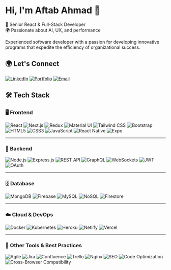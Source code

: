 # Hi, I'm Aftab Ahmad 👋

🎯 Senior React & Full-Stack Developer  
🌍 Passionate about AI, UX, and performance

Experienced software developer with a passion for developing innovative
programs that expedite the efficiency of organizational success.



## 🌍 Let's Connect

[![LinkedIn](https://img.shields.io/badge/LinkedIn-blue?style=for-the-badge&logo=linkedin&logoColor=white)](https://www.linkedin.com/in/aftab-ahmad-4732321b3)
[![Portfolio](https://img.shields.io/badge/Portfolio-000000?style=for-the-badge&logo=githubpages&logoColor=white)](your-portfolio-url)
[![Email](https://img.shields.io/badge/Email-D14836?style=for-the-badge&logo=gmail&logoColor=white)](mailto:your@email.com)




## 🛠️ Tech Stack



### 🖥️ Frontend
![React](https://img.shields.io/badge/-React.js-61DAFB?style=for-the-badge&logo=react)
![Next.js](https://img.shields.io/badge/-Next.js-000000?style=for-the-badge&logo=nextdotjs)
![Redux](https://img.shields.io/badge/-Redux-764ABC?style=for-the-badge&logo=redux)
![Material UI](https://img.shields.io/badge/-Material--UI-0081CB?style=for-the-badge&logo=mui)
![Tailwind CSS](https://img.shields.io/badge/-Tailwind_CSS-06B6D4?style=for-the-badge&logo=tailwindcss)
![Bootstrap](https://img.shields.io/badge/-Bootstrap-7952B3?style=for-the-badge&logo=bootstrap)
![HTML5](https://img.shields.io/badge/-HTML5-E34F26?style=for-the-badge&logo=html5&logoColor=white)
![CSS3](https://img.shields.io/badge/-CSS3-1572B6?style=for-the-badge&logo=css3)
![JavaScript](https://img.shields.io/badge/-JavaScript-F7DF1E?style=for-the-badge&logo=javascript&logoColor=black)
![React Native](https://img.shields.io/badge/-React_Native-61DAFB?style=for-the-badge&logo=react)
![Expo](https://img.shields.io/badge/-Expo-000020?style=for-the-badge&logo=expo)

---

### 🧠 Backend
![Node.js](https://img.shields.io/badge/-Node.js-339933?style=for-the-badge&logo=nodedotjs&logoColor=white)
![Express.js](https://img.shields.io/badge/-Express.js-000000?style=for-the-badge&logo=express)
![REST API](https://img.shields.io/badge/-REST_API-005571?style=for-the-badge)
![GraphQL](https://img.shields.io/badge/-GraphQL-E10098?style=for-the-badge&logo=graphql)
![WebSockets](https://img.shields.io/badge/-WebSockets-FF6600?style=for-the-badge)
![JWT](https://img.shields.io/badge/-JWT-000000?style=for-the-badge&logo=jsonwebtokens)
![OAuth](https://img.shields.io/badge/-OAuth-0096D6?style=for-the-badge&logo=oauth)

---

### 🗄️ Database
![MongoDB](https://img.shields.io/badge/-MongoDB-47A248?style=for-the-badge&logo=mongodb)
![Firebase](https://img.shields.io/badge/-Firebase-FFCA28?style=for-the-badge&logo=firebase)
![MySQL](https://img.shields.io/badge/-MySQL-4479A1?style=for-the-badge&logo=mysql)
![NoSQL](https://img.shields.io/badge/-NoSQL-005571?style=for-the-badge)
![Firestore](https://img.shields.io/badge/-Firestore-FFCA28?style=for-the-badge&logo=firebase)

---

### ☁️ Cloud & DevOps
![Docker](https://img.shields.io/badge/-Docker-2496ED?style=for-the-badge&logo=docker)
![Kubernetes](https://img.shields.io/badge/-Kubernetes-326CE5?style=for-the-badge&logo=kubernetes)
![Heroku](https://img.shields.io/badge/-Heroku-430098?style=for-the-badge&logo=heroku)
![Netlify](https://img.shields.io/badge/-Netlify-00C7B7?style=for-the-badge&logo=netlify)
![Vercel](https://img.shields.io/badge/-Vercel-000000?style=for-the-badge&logo=vercel)

---

### 🔧 Other Tools & Best Practices
![Agile](https://img.shields.io/badge/-Agile/Scrum-005571?style=for-the-badge)
![Jira](https://img.shields.io/badge/-Jira-0052CC?style=for-the-badge&logo=jira)
![Confluence](https://img.shields.io/badge/-Confluence-172B4D?style=for-the-badge&logo=confluence)
![Trello](https://img.shields.io/badge/-Trello-0052CC?style=for-the-badge&logo=trello)
![Nginx](https://img.shields.io/badge/-Nginx-269539?style=for-the-badge&logo=nginx)
![SEO](https://img.shields.io/badge/-SEO_Best_Practices-0A0A0A?style=for-the-badge&logo=google)
![Code Optimization](https://img.shields.io/badge/-Code_Optimization-007ACC?style=for-the-badge)
![Cross-Browser Compatibility](https://img.shields.io/badge/-Cross_Browser_Compatibility-F4A261?style=for-the-badge)






























